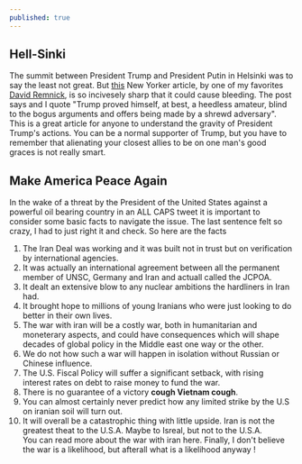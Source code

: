```yaml
---
published: true
---
```

## Hell-**Sink**i
The summit between President Trump and President Putin in Helsinki was to say the least not great. But [this](https://www.newyorker.com/news/daily-comment/the-unwinding-of-donald-trump) New Yorker article, by one of my favorites [David Remnick](https://www.newyorker.com/contributors/david-remnick), is so incivesely sharp that it could cause bleeding. The post says and I quote "Trump proved himself, at best, a heedless amateur, blind to the bogus arguments and offers being made by a shrewd adversary". This is a great article for anyone to understand the gravity of President Trump's actions. You can be a normal supporter of Trump, but  you have to remember that alienating your closest allies to be on one man's good graces is not really smart.

## Make America Peace Again

In the wake of a threat by the President of the United States against a powerful oil bearing country in an ALL CAPS tweet it is important to consider some basic facts to navigate the issue. The last sentence felt so crazy, I had to just right it and check. So here are the facts
1) The Iran Deal was working and it was built not in trust but on verification by international agencies.  
2) It was actually an international agreement between all the permanent member of UNSC, Germany and Iran and actuall called the JCPOA.     
3) It dealt an extensive blow to any nuclear ambitions the hardliners in Iran had.  
4) It brought hope to millions of young Iranians who were just looking to do better in their own lives.  
5) The war with iran will be a costly war, both in humanitarian and moneterary aspects, and could have consequences which will shape decades of global policy in the Middle east one way or the other.  
6) We do not how such a war will happen in isolation without Russian or Chinese influence.  
7) The U.S. Fiscal Policy will suffer a significant setback, with rising interest rates on debt to raise money to fund the war.  
8) There is no guarantee of a victory **cough Vietnam cough**.  
9) You can almost certainly never predict how any limited strike by the U.S on iranian soil will turn out.  
10) It will overall be a catastrophic thing with little upside. Iran is not the greatest theat to the U.S.A. Maybe to Isreal, but not to the U.S.A.  
You can read more about the war with iran here. Finally, I don't believe the war is a likelihood, but afterall what is a likelihood anyway !
